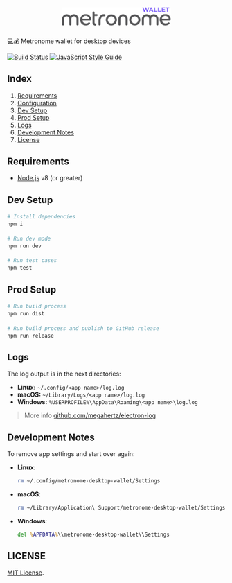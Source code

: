 <h1 align="center">
  <img src="./public/images/banner.png" alt="Metronome Wallet Desktop" width="50%">
</h1>

💻💰 Metronome wallet for desktop devices

[![Build Status](https://travis-ci.com/MetronomeToken/metronome-desktop-wallet.svg?token=zFtwnjoHbEAEPUQyswR1&branch=master)](https://travis-ci.com/MetronomeToken/metronome-desktop-wallet)
[![JavaScript Style Guide](https://img.shields.io/badge/code_style-standard-brightgreen.svg)](https://standardjs.com)

## Index

1.  [Requirements](#requirements)
1.  [Configuration](#configuration)
1.  [Dev Setup](#dev-Setup)
1.  [Prod Setup](#prod-setup)
1.  [Logs](#logs)
1.  [Development Notes](#development-notes)
1.  [License](#license)

## Requirements

* [Node.js](https://nodejs.org) v8 (or greater)

## Dev Setup

```bash
# Install dependencies
npm i

# Run dev mode
npm run dev

# Run test cases
npm test
```

## Prod Setup

```bash
# Run build process
npm run dist

# Run build process and publish to GitHub release
npm run release
```

## Logs

The log output is in the next directories:

 * **Linux:** `~/.config/<app name>/log.log`
 * **macOS:** `~/Library/Logs/<app name>/log.log`
 * **Windows:** `%USERPROFILE%\AppData\Roaming\<app name>\log.log`

> More info [github.com/megahertz/electron-log](https://github.com/megahertz/electron-log)

## Development Notes

To remove app settings and start over again:

* **Linux**:
  ```bash
  rm ~/.config/metronome-desktop-wallet/Settings
  ```
* **macOS**:
  ```bash
  rm ~/Library/Application\ Support/metronome-desktop-wallet/Settings
  ```
* **Windows**:
  ```bat
  del %APPDATA%\\metronome-desktop-wallet\\Settings
  ```


## LICENSE

[MIT License](https://github.com/MetronomeToken/metronome-desktop-wallet/blob/develop/LICENSE).
